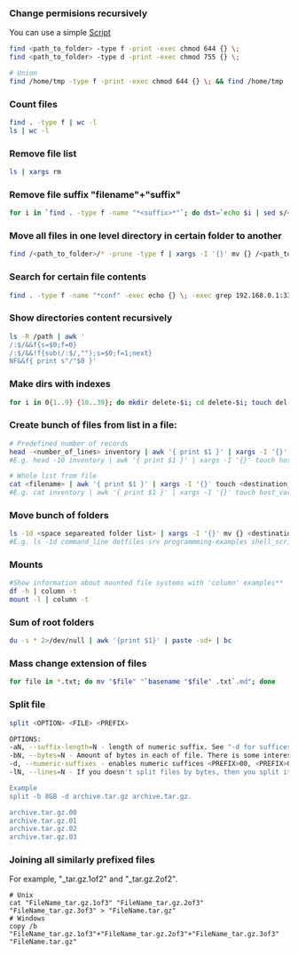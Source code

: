 ### Change permisions recursively 
You can use a simple [Script](https://github.com/keepbot/progs/blob/master/bash/permissions/default.sh "Change permissions to default")
```bash
find <path_to_folder> -type f -print -exec chmod 644 {} \;
find <path_to_folder> -type d -print -exec chmod 755 {} \;

# Union
find /home/tmp -type f -print -exec chmod 644 {} \; && find /home/tmp  -type d -print -exec chmod 755 {} \;
```
### Count files
```bash
find . -type f | wc -l
ls | wc -l
```
### Remove file list
```bash
ls | xargs rm
```
### Remove file suffix "filename"+"suffix"
```bash
for i in `find . -type f -name "*<suffix>*"`; do dst=`echo $i | sed s/<suffix>//`;mv $i $dst; done
```
### Move all files in one level directory in certain folder to another
```bash
find /<path_to_folder>/* -prune -type f | xargs -I '{}' mv {} /<path_to_destination_folder>/archive/.
```
### Search for certain file contents
```bash
find . -type f -name "*conf" -exec echo {} \; -exec grep 192.168.0.1:3389 {} \;
```
### Show directories content recursively
```bash
ls -R /path | awk '
/:$/&&f{s=$0;f=0}
/:$/&&!f{sub(/:$/,"");s=$0;f=1;next}
NF&&f{ print s"/"$0 }'
```
### Make dirs with indexes
```bash
for i in 0{1..9} {10..39}; do mkdir delete-$i; cd delete-$i; touch del-file-$i; cd ..; done
```
###  Create bunch of files from list in a file:
```bash
# Predefined number of records
head -<number_of_lines> inventory | awk '{ print $1 }' | xargs -I '{}' touch <destination_folder>/{}
#E.g. head -10 inventory | awk '{ print $1 }' | xargs -I '{}' touch host_vars/{}

# Whole list from file
cat <filename> | awk '{ print $1 }' | xargs -I '{}' touch <destination_folder>/{}
#E.g. cat inventory | awk '{ print $1 }' | xargs -I '{}' touch host_vars/{}
```
### Move bunch of folders
```bash
ls -1d <space separeated folder list> | xargs -I '{}' mv {} <destination>
#E.g. ls -1d command_line dotfiles-srv programmming-examples shell_scripts | xargs -I '{}' mv {} github/
```
### Mounts
```bash
#Show information about mounted file systems with 'column' examples**
df -h | column -t
mount -l | column -t
```

### Sum of root folders
```bash
du -s * 2>/dev/null | awk '{print $1}' | paste -sd+ | bc
```

### Mass change extension of files
```bash
for file in *.txt; do mv "$file" "`basename "$file" .txt`.md"; done
```

### Split file
```bash
split <OPTION> <FILE> <PREFIX>

OPTIONS:
-aN, --suffix-length=N - length of numeric suffix. See "-d for suffices". Default 2.
-bN, --bytes=N - Amount of bytes in each of file. There is some interesting way to produce sucficies: K, KB, M, MB, G, GB, T, TB etc., where all values with "B" multiply amount to 1024xx, and without "B" - to 1000xx, so 1M=1024KB 1MB=1000KB, 1G=1024MB 1GB=1000MB. See MiB and MB explanation in wiki.
-d, --numeric-suffixes - enables numeric suffices <PREFIX>00, <PREFIX>01, <PREFIX>.02, etc., (with default prefix: х00, х01, х02, х03, etc.)
-lN, --lines=N - If you doesn't split files by bytes, then you split it by lines. So this option set amout of line in result file. Default 1000.

Example
split -b 8GB -d archive.tar.gz archive.tar.gz.

archive.tar.gz.00
archive.tar.gz.01
archive.tar.gz.02
archive.tar.gz.03
```

### Joining all similarly prefixed files
For example, "_tar.gz.1of2" and "_tar.gz.2of2".
```
# Unix
cat "FileName_tar.gz.1of3" "FileName_tar.gz.2of3" "FileName_tar.gz.3of3" > "FileName.tar.gz"
# Windows
copy /b "FileName_tar.gz.1of3"+"FileName_tar.gz.2of3"+"FileName_tar.gz.3of3" "FileName.tar.gz"
```
